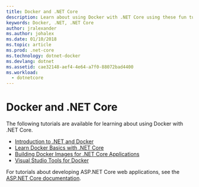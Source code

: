 ```yaml
---
title: Docker and .NET Core
description: Learn about using Docker with .NET Core using these fun tutorials.
keywords: Docker, .NET, .NET Core
author: jralexander
ms.author: johalex
ms.date: 01/10/2018
ms.topic: article
ms.prod: .net-core
ms.technology: dotnet-docker
ms.devlang: dotnet
ms.assetid: cae32148-aef4-4e64-a7f0-88072bad4400
ms.workload: 
  - dotnetcore
---
```


# Docker and .NET Core 

The following tutorials are available for learning about using Docker with .NET Core.

- [Introduction to .NET and Docker](intro-net-docker.md)
- [Learn Docker Basics with .NET Core](docker-basics-dotnet-core.md)
- [Building Docker Images for .NET Core Applications](building-net-docker-images.md)
- [Visual Studio Tools for Docker](/aspnet/core/host-and-deploy/docker/visual-studio-tools-for-docker)

For tutorials about developing ASP.NET Core web applications, see the [ASP.NET Core documentation](/aspnet/core/).
